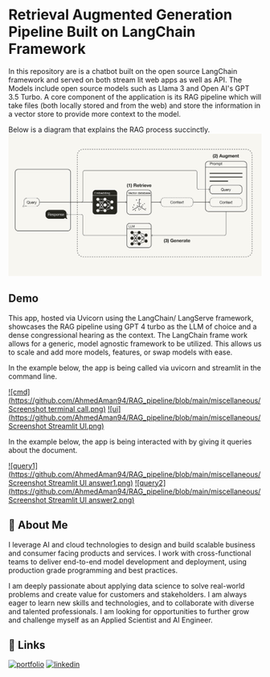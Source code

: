 # Retrieval Augmented Generation Pipeline Built on LangChain Framework

In this repository are is a chatbot built on the open source LangChain framework and served on both stream lit web apps as well as API. The Models include open source models such as Llama 3 and Open AI's GPT 3.5 Turbo. A core component of the application is its RAG pipeline which will take files (both locally stored and from the web) and store the information in a vector store to provide more context to the model. 

Below is a diagram that explains the RAG process succinctly. 
[![rag explain](https://github.com/AhmedAman94/RAG_pipeline/blob/main/miscellaneous/rag_explanation.png)](#rag)



## Demo
This app, hosted via Uvicorn using the LangChain/ LangServe framework, showcases the RAG pipeline using GPT 4 turbo as the LLM of choice and a dense congressional hearing as the context. 
The LangChain frame work allows for a generic, model agnostic framework to be utilized. This allows us to scale and add more models, features, or swap models with ease.

In the example below, the app is being called via uvicorn and streamlit in the command line. 

[![cmd](https://github.com/AhmedAman94/RAG_pipeline/blob/main/miscellaneous/Screenshot terminal call.png)](#cmd)
[![ui](https://github.com/AhmedAman94/RAG_pipeline/blob/main/miscellaneous/Screenshot Streamlit UI.png)](#ui)

In the example below, the app is being interacted with by giving it queries about the document. 

[![query1](https://github.com/AhmedAman94/RAG_pipeline/blob/main/miscellaneous/Screenshot Streamlit UI answer1.png)](#query1)
[![query2](https://github.com/AhmedAman94/RAG_pipeline/blob/main/miscellaneous/Screenshot Streamlit UI answer2.png)](#query2)


## 🚀 About Me
I leverage AI and cloud technologies to design and build scalable business and consumer facing products and services. I work with cross-functional teams to deliver end-to-end model development and deployment, using production grade programming and best practices. 

I am deeply passionate about applying data science to solve real-world problems and create value for customers and stakeholders. I am always eager to learn new skills and technologies, and to collaborate with diverse and talented professionals. I am looking for opportunities to further grow and challenge myself as an Applied Scientist and AI Engineer.

## 🔗 Links
[![portfolio](https://img.shields.io/badge/my_portfolio-000?style=for-the-badge&logo=ko-fi&logoColor=white)](https://github.com/AhmedAman94)
[![linkedin](https://img.shields.io/badge/linkedin-0A66C2?style=for-the-badge&logo=linkedin&logoColor=white)](https://www.linkedin.com/in/mahmedaman/)


